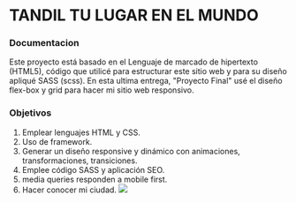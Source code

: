  # TANDIL TU LUGAR EN EL MUNDO
###  Documentacion
 Este proyecto está basado en el Lenguaje de marcado de hipertexto (HTML5), código que utilicé para estructurar este sitio web y para su diseño apliqué SASS (scss). En esta ultima entrega, "Proyecto Final" usé el diseño flex-box y grid para hacer mi sitio web responsivo.
###  Objetivos
1.  Emplear lenguajes HTML y CSS.
1. Uso de framework.
1. Generar un diseño responsive y dinámico con animaciones, transformaciones, transiciones.
1. Emplee código SASS y aplicación SEO.
1. media queries responden a mobile first.
1. Hacer conocer mi ciudad.
![](https://www.freejpg.com.ar/image-900/49/4900/F100005735-tandil.jpg)

